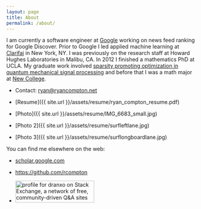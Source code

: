 ```yaml
---
layout: page
title: About
permalink: /about/
---
```

I am currently a software engineer at [Google](https://www.google.com/) working on news feed ranking for Google Discover. Prior to Google I led applied machine learning at [Clarifai](http://www.clarifai.com/) in New York, NY. I was previously on the research staff at Howard Hughes Laboratories in Malibu, CA. In 2012 I finished a mathematics PhD at UCLA. My graduate work involved [sparsity promoting optimization in quantum mechanical signal processing](http://code.google.com/p/typingstuff/downloads/list) and before that I was a math major at [New College](https://www.ncf.edu/).

+ Contact: <ryan@ryancompton.net>

+ [Resume]({{ site.url }}/assets/resume/ryan_compton_resume.pdf)

+ [Photo]({{ site.url }}/assets/resume/IMG_6683_small.jpg)

+ [Photo 2]({{ site.url }}/assets/resume/surfleftlane.jpg)

+ [Photo 3]({{ site.url }}/assets/resume/surflongboardlane.jpg)


You can find me elsewhere on the web:

+ [scholar.google.com](http://scholar.google.com/citations?user=YcJNT5AAAAAJ&hl=en)

+ <https://github.com/rcompton>

+ <a href="http://stackexchange.com/users/186936/dranxo"><img src="http://stackexchange.com/users/flair/186936.png?theme=dark" width="208" height="58" alt="profile for dranxo on Stack Exchange, a network of free, community-driven Q&amp;A sites" title="profile for dranxo on Stack Exchange, a network of free, community-driven Q&amp;A sites" /></a>
